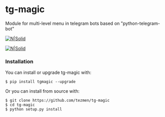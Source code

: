 # tg-magic
Module for multi-level menu in telegram bots based on "python-telegram-bot"

[![N|Solid](https://img.shields.io/pypi/pyversions/tgmagic.svg)](https://pypi.python.org/pypi/tgmagic)

[![N|Solid](https://github.com/tezmen/tg-magic/blob/master/example/animation.gif?raw=true)](https://github.com/tezmen/tg-magic/tree/master/example)
### Installation
You can install or upgrade tg-magic with:
```
$ pip install tgmagic --upgrade
```
Or you can install from source with:
```
$ git clone https://github.com/tezmen/tg-magic
$ cd tg-magic
$ python setup.py install
```